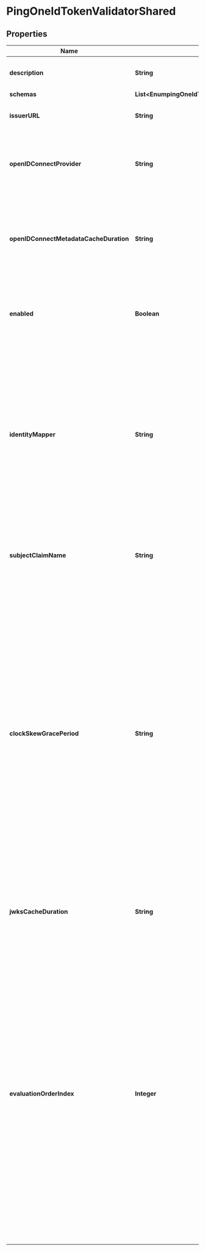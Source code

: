 

# PingOneIdTokenValidatorShared


## Properties

| Name | Type | Description | Notes |
|------------ | ------------- | ------------- | -------------|
|**description** | **String** | A description for this ID Token Validator |  [optional] |
|**schemas** | **List&lt;EnumpingOneIdTokenValidatorSchemaUrn&gt;** |  |  |
|**issuerURL** | **String** | Specifies a PingOne base issuer URL. |  |
|**openIDConnectProvider** | **String** | Specifies HTTPS connection settings for the PingOne OpenID Connect provider. |  [optional] |
|**openIDConnectMetadataCacheDuration** | **String** | How often the PingOne ID Token Validator should refresh its stored cache of OpenID Connect-related metadata. |  [optional] |
|**enabled** | **Boolean** | Indicates whether this ID Token Validator is enabled for use in the Directory Server. |  |
|**identityMapper** | **String** | Specifies the name of the Identity Mapper that should be used to correlate an ID token subject value to a user entry. The claim name from which to obtain the subject (i.e. the currently logged-in user) may be configured using the subject-claim-name property. |  |
|**subjectClaimName** | **String** | The name of the token claim that contains the subject; i.e., the authenticated user. |  [optional] |
|**clockSkewGracePeriod** | **String** | Specifies the amount of clock skew that is tolerated by the ID Token Validator when evaluating whether a token is within its valid time interval. The duration specified by this parameter will be subtracted from the token&#39;s not-before (nbf) time and added to the token&#39;s expiration (exp) time, if present, to allow for any time difference between the local server&#39;s clock and the token issuer&#39;s clock. |  [optional] |
|**jwksCacheDuration** | **String** | How often the ID Token Validator should refresh its cache of JWKS token signing keys. |  [optional] |
|**evaluationOrderIndex** | **Integer** | When multiple ID Token Validators are defined for a single Directory Server, this property determines the order in which the ID Token Validators are consulted. Values of this property must be unique among all ID Token Validators defined within Directory Server but not necessarily contiguous. ID Token Validators with lower values will be evaluated first to determine if they are able to validate the ID token. |  |



